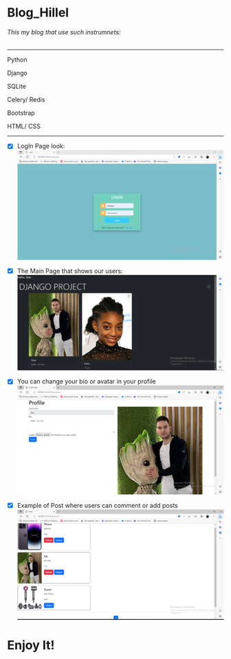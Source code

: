 # Blog_Hillel

###### This my blog that use such instrumnets:

--------

Python

Django

SQLite

Celery/ Redis

Bootstrap

HTML/ CSS

--------

- [x] LogIn Page look:
![img.png](static/img.png)

- [x] The Main Page that shows our users:
![img_1.png](static/img_1.png)

- [x] You can change your bio or avatar in your profile
![img_2.png](static/img_2.png)

- [x] Example of Post where users can comment or add posts
![img_3.png](static/img_3.png)


# Enjoy It!
